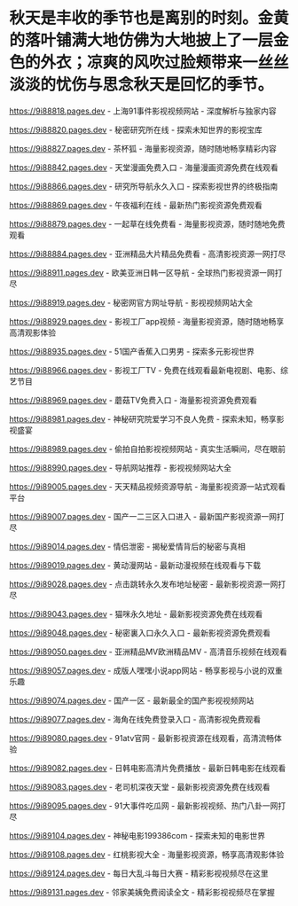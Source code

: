 # 秋天是丰收的季节也是离别的时刻。金黄的落叶铺满大地仿佛为大地披上了一层金色的外衣；凉爽的风吹过脸颊带来一丝丝淡淡的忧伤与思念秋天是回忆的季节。

https://9i88818.pages.dev - 上海91事件影视视频网站 - 深度解析与独家内容

https://9i88820.pages.dev - 秘密研究所在线 - 探索未知世界的影视宝库

https://9i88827.pages.dev - 茶杯狐 - 海量影视资源，随时随地畅享精彩内容

https://9i88842.pages.dev - 天堂漫画免费入口 - 海量漫画资源免费在线观看

https://9i88866.pages.dev - 研究所导航永久入口 - 探索影视世界的终极指南

https://9i88869.pages.dev - 午夜福利在线 - 最新热门影视资源免费观看

https://9i88879.pages.dev - 一起草在线免费看 - 海量影视资源，随时随地免费观看

https://9i88884.pages.dev - 亚洲精品大片精品免费看 - 高清影视资源一网打尽

https://9i88911.pages.dev - 欧美亚洲日韩一区导航 - 全球热门影视资源一网打尽

https://9i88919.pages.dev - 秘密网官方网址导航 - 影视视频网站大全

https://9i88929.pages.dev - 影视工厂app视频 - 海量影视资源，随时随地畅享高清观影体验

https://9i88935.pages.dev - 51国产香蕉入口男男 - 探索多元影视世界

https://9i88966.pages.dev - 影视工厂TV - 免费在线观看最新电视剧、电影、综艺节目

https://9i88969.pages.dev - 蘑菇TV免费入口 - 海量影视资源免费观看

https://9i88981.pages.dev - 神秘研究院爱学习不良人免费 - 探索未知，畅享影视盛宴

https://9i88989.pages.dev - 偷拍自拍影视视频网站 - 真实生活瞬间，尽在眼前

https://9i88990.pages.dev - 导航网站推荐 - 影视视频网站大全

https://9i89005.pages.dev - 天天精品视频资源导航 - 海量影视资源一站式观看平台

https://9i89007.pages.dev - 国产一二三区入口进入 - 最新国产影视资源一网打尽

https://9i89014.pages.dev - 情侣泄密 - 揭秘爱情背后的秘密与真相

https://9i89019.pages.dev - 黄动漫网站 - 最新动漫视频在线观看与下载

https://9i89028.pages.dev - 点击跳转永久发布地址秘密 - 最新影视资源一网打尽

https://9i89043.pages.dev - 猫咪永久地址 - 最新影视资源免费在线观看

https://9i89048.pages.dev - 秘密裏入口永久入口 - 最新影视资源免费观看

https://9i89050.pages.dev - 亚洲精品MV欧洲精品MV - 高清音乐视频在线观看

https://9i89057.pages.dev - 成版人嘿嘿小说app网站 - 畅享影视与小说的双重乐趣

https://9i89074.pages.dev - 国产一区 - 最新最全的国产影视视频网站

https://9i89077.pages.dev - 海角在线免费登录入口 - 高清影视免费观看

https://9i89080.pages.dev - 91atv官网 - 最新影视资源在线观看，高清流畅体验

https://9i89082.pages.dev - 日韩电影高清片免费播放 - 最新日韩电影在线观看

https://9i89083.pages.dev - 老司机深夜天堂 - 最新影视资源免费在线观看

https://9i89095.pages.dev - 91大事件吃瓜网 - 最新影视视频、热门八卦一网打尽

https://9i89104.pages.dev - 神秘电影199386com - 探索未知的电影世界

https://9i89108.pages.dev - 红桃影视大全 - 海量影视资源，畅享高清观影体验

https://9i89124.pages.dev - 每日大乱斗每日大赛 - 精彩影视视频尽在这里

https://9i89131.pages.dev - 邻家美姨免费阅读全文 - 精彩影视视频尽在掌握
